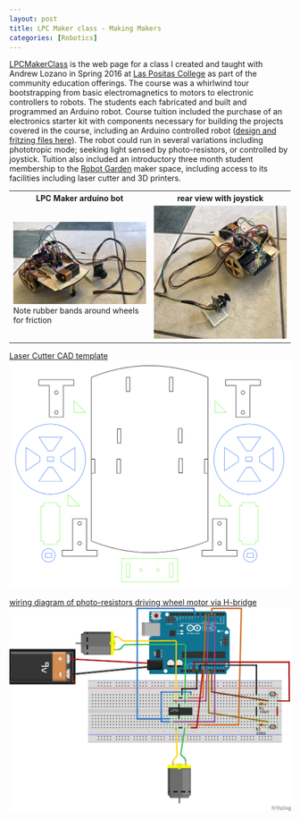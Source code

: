 ```yaml
---
layout: post
title: LPC Maker class - Making Makers
categories: [Robotics]
---
```


[LPCMakerClass](https://jdsalmonson.github.io/LPCMakerClass/) is the web page for a class I created and taught with Andrew Lozano in Spring 2016 at [Las Positas College](http://www.laspositascollege.edu) as part of the community education offerings.  The course was a whirlwind tour bootstrapping from basic electromagnetics to motors to electronic controllers to robots.  The students each fabricated and built and programmed an Arduino robot.  Course tuition included the purchase of an electronics starter kit with components necessary for building the projects covered in the course, including an Arduino controlled robot ([design and fritzing files here](https://github.com/jdsalmonson/LPCMakerClass/tree/master/Robot1)). The robot could run in several variations including phototropic mode; seeking light sensed by photo-resistors, or controlled by joystick.  Tuition also included an introductory three month student membership to the [Robot Garden](https://www.robotgarden.org/) maker space, including access to its facilities including laser cutter and 3D printers.  

<table>
  <tr>
    <th> LPC Maker arduino bot </th>
    <th> rear view with joystick </th>
  </tr>
  <tr>
    <td>
      <img src="../images/LPC_maker_arduino_bot1.jpg" width="300"/>
      <figcaption>Note rubber bands around wheels for friction</figcaption>
    </td>
    <td>
      <img src="../images/LPC_maker_arduino_bot2.jpg" width="300"/>
    </td>
  </tr>
</table>

[Laser Cutter CAD template](https://github.com/jdsalmonson/LPCMakerClass/blob/master/Robot1/Robot1c_flattened.svg)
![Laser Cutter CAD template](../images/LPC_laser_cut_template.png)

[wiring diagram of photo-resistors driving wheel motor via H-bridge](https://github.com/jdsalmonson/LPCMakerClass/blob/master/Robot1/Robot1_H-Bridge_PhotoResistorWiring_9Volt.png)
![Wiring diagram of photo-resistors driving motor](https://github.com/jdsalmonson/LPCMakerClass/raw/master/Robot1/Robot1_H-Bridge_PhotoResistorWiring_9Volt.png)
